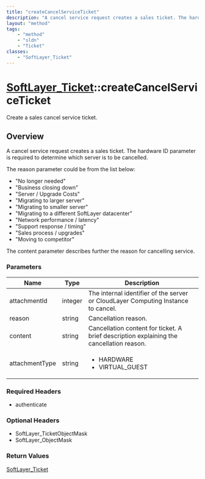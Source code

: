 ```yaml
---
title: "createCancelServiceTicket"
description: "A cancel service request creates a sales ticket. The hardware ID parameter is required to determine which server is to b... "
layout: "method"
tags:
    - "method"
    - "sldn"
    - "Ticket"
classes:
    - "SoftLayer_Ticket"
---
```

# [SoftLayer_Ticket](/reference/services/SoftLayer_Ticket)::createCancelServiceTicket

Create a sales cancel service ticket.


## Overview 
A cancel service request creates a sales ticket. The hardware ID parameter is required to determine which server is to be cancelled. 

The reason parameter could be from the list below: 
* "No longer needed"
* "Business closing down"
* "Server / Upgrade Costs"
* "Migrating to larger server"
* "Migrating to smaller server"
* "Migrating to a different SoftLayer datacenter"
* "Network performance / latency"
* "Support response / timing"
* "Sales process / upgrades"
* "Moving to competitor"


The content parameter describes further the reason for cancelling service. 

### Parameters 
|Name | Type | Description |
| --- | --- | --- |
|attachmentId| integer| The internal identifier of the server or CloudLayer Computing Instance to cancel.|
|reason| string| Cancellation reason.|
|content| string| Cancellation content for ticket. A brief description explaining the cancellation reason.|
|attachmentType| string| <ul type="xsd:string"> <li title="HARDWARE">HARDWARE</li> <li title="VIRTUAL_GUEST">VIRTUAL_GUEST</li> </ul>|


### Required Headers
* authenticate

### Optional Headers
* SoftLayer_TicketObjectMask
* SoftLayer_ObjectMask

### Return Values
<a href='/reference/datatypes/SoftLayer_Ticket'>SoftLayer_Ticket </a>

